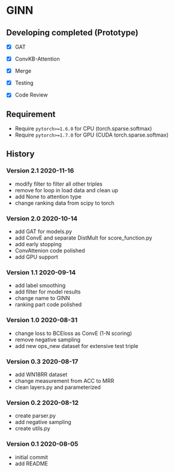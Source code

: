 # GINN
## Developing completed (Prototype)
- [x] GAT
- [x] ConvKB-Attention
- [x] Merge
- [x] Testing
- [x] Code Review


## Requirement
- Require `pytorch>=1.6.0` for CPU (torch.sparse.softmax)
- Require `pytorch>=1.7.0` for GPU (CUDA torch.sparse.softmax)

## History
### Version 2.1 2020-11-16
- modify filter to filter all other triples
- remove for loop in load data and clean up
- add None to attention type
- change ranking data from scipy to torch
  
### Version 2.0 2020-10-14
- add GAT for models.py
- add ConvE and separate DistMult for score_function.py
- add early stopping
- ConvAttenion code polished
- add GPU support

### Version 1.1 2020-09-14
- add label smoothing
- add filter for model results
- change name to GINN
- ranking part code polished

### Version 1.0 2020-08-31
- change loss to BCEloss as ConvE (1-N scoring)
- remove negative sampling
- add new ops_new dataset for extensive test triple

### Version 0.3 2020-08-17
- add WN18RR dataset
- change measurement from ACC to MRR
- clean layers.py and parameterized

### Version 0.2 2020-08-12
- create parser.py
- add negative sampling
- create utils.py

### Version 0.1 2020-08-05
- initial commit
- add README

  


